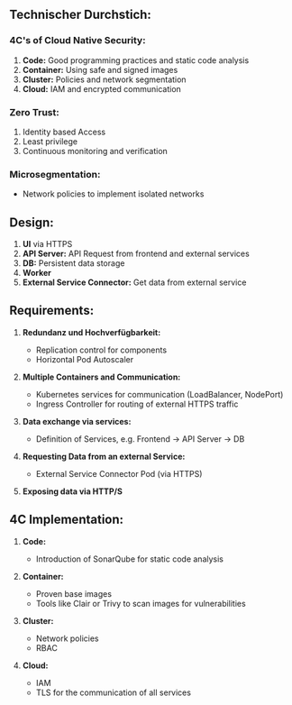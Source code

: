 
## Technischer Durchstich:

### 4C's of Cloud Native Security:
1. **Code:** Good programming practices and static code analysis
2. **Container:** Using safe and signed images
3. **Cluster:** Policies and network segmentation
4. **Cloud:** IAM and encrypted communication

### Zero Trust:
1. Identity based Access
2. Least privilege
3. Continuous monitoring and verification

### Microsegmentation:
- Network policies to implement isolated networks

## Design:

1. **UI** via HTTPS
2. **API Server:** API Request from frontend and external services
3. **DB:** Persistent data storage
4. **Worker**
5. **External Service Connector:** Get data from external service

## Requirements:

1. **Redundanz und Hochverfügbarkeit:**
   - Replication control for components
   - Horizontal Pod Autoscaler

2. **Multiple Containers and Communication:**
   - Kubernetes services for communication (LoadBalancer, NodePort)
   - Ingress Controller for routing of external HTTPS traffic

3. **Data exchange via services:**
   - Definition of Services, e.g. Frontend -> API Server -> DB

4. **Requesting Data from an external Service:**
   - External Service Connector Pod (via HTTPS)

5. **Exposing data via HTTP/S**

## 4C Implementation:

1. **Code:**
   - Introduction of SonarQube for static code analysis

2. **Container:**
   - Proven base images
   - Tools like Clair or Trivy to scan images for vulnerabilities

3. **Cluster:**
   - Network policies
   - RBAC

4. **Cloud:**
   - IAM
   - TLS for the communication of all services


